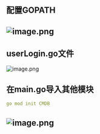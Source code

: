 ## 配置GOPATH
## ![image.png](https://jruing-blogs.oss-cn-beijing.aliyuncs.com/blogs/golang_import_1.png)
## userLogin.go文件
![image.png](https://jruing-blogs.oss-cn-beijing.aliyuncs.com/blogs/golang_import_2.png)
## 在main.go导入其他模块
```yaml
go mod init CMDB
```
## ![image.png](https://jruing-blogs.oss-cn-beijing.aliyuncs.com/blogs/golang_import_3.png)

